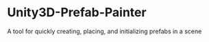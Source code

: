# Unity3D-Prefab-Painter
A tool for quickly creating, placing, and initializing prefabs in a scene 
